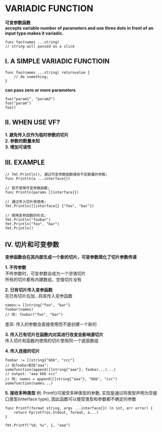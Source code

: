 # **VARIADIC FUNCTION**
**可变参数函数**  
**accepts variable number of parameters and use three dots in front of an input type makes it variadic.**

```
func foo(names ...string)
// string will passed as a slice
```


## **I. A SIMPLE VARIADIC FUNCTIOIN**

```
func foo(names ...string) returnvalue {
    // do something;
}
```

**can pass zero or more parameters**

```
foo("param1", "param2")
foo("param")
foo()
```

## **II. WHEN USE VF?**

**1. 避免传入仅作为临时参数的切片**  
**2. 参数的数量未知**  
**3. 增加可读性**  

## **III. EXAMPLE**

```
// fmt.Println(), 通过可变参数函数接收不定数量的参数;
func Println(a ...interface{})

// 若不使用可变参数函数;
func Println(params []interface{})

// 通过传入切片来使用;
fmt.Println([]interface{} {"foo", "bar"})

// 使用变参函数的形式;
fmt.Println("foobar")
fmt.Println("foo", "bar")
fmt.Println()
```

## **IV. 切片和可变参数**

**变参函数会在其内部生成一个新的切片，可变参数简化了切片参数传递**

**1. 不传参数**  
不传参数时，可变参数会成为一个空值切片  
所有的切片都有内建数组，空值切片没有  

**2. 已有切片传入变参函数**  
在已有切片后加...将其传入变参函数  
```
names:= []string{"foo", "bar"}
foobar(names)
// 同: foobar("foo", "bar")
```
差异: 传入的参数会直接使用而不是创建一个新的

**3. 传入已有切片在函数内对其进行改变会影响源切片**  
传入切片和函数内使用的切片使用同一个底层数组  

**4. 传入连接的切片**  
```
foobar := []string{"bbb", "ccc"}
// 在foobar前加"aaa":
somefunction(append([]string{"aaa"}, foobar...)...)
// output: "aaa bbb ccc"
// 同: names = append([]string{"aaa"}, "bbb", "ccc")
somefunction(names...)
```

**5. 接收多种类型**
例: Printf()可接受多种类型的参数, 实现是通过将类型声明为空接口类型(interface type), 因此函数可以接受类型和参数都不确定的参数  
```
func Printf(format string, args ...interface{}) (n int, err error) {
    return Fprintf(os.Stdout, format, a...)
}

fmt.Printf("%d, %s", 1, "aaa")
```






